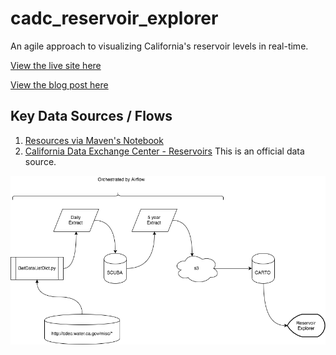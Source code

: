 # cadc_reservoir_explorer

An agile approach to visualizing California's reservoir levels in real-time.

[View the live site here](https://california-data-collaborative.github.io/cadc_reservoir_explorer/)

[View the blog post here](http://californiadatacollaborative.com/blog/2016/8/2/the-value-of-agile-approaches-in-vizualizing-californias-reservoir-levels)

## Key Data Sources / Flows ##

 1. [Resources via Maven's Notebook](https://mavensnotebook.com/the-notebook-file-cabinet/water-and-hydrology-resources-on-the-internet-reservoir-conditions-precipitation-indexes-snow-charts-drought-maps-and-more/)
 2. [California Data Exchange Center - Reservoirs](http://cdec.water.ca.gov/reservoir.html) This is an official data source.

![Data Flows](https://github.com/California-Data-Collaborative/cadc_reservoir_explorer/blob/master/img/reservoir_explorer_data_flows.png)

